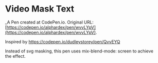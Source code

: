 # Video Mask Text
 _A Pen created at CodePen.io. Original URL: [https://codepen.io/alphardex/pen/wvvLYpV](https://codepen.io/alphardex/pen/wvvLYpV).

 Inspired by https://codepen.io/dudleystorey/pen/QvvEYQ

Instead of svg masking, this pen uses mix-blend-mode: screen to achieve the effect.